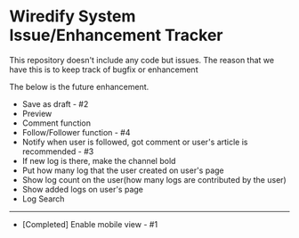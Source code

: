# Wiredify System Issue/Enhancement Tracker

This repository doesn't include any code but issues.
The reason that we have this is to keep track of bugfix or enhancement

The below is the future enhancement.

* Save as draft - #2
* Preview
* Comment function
* Follow/Follower function - #4
* Notify when user is followed, got comment or user's article is recommended - #3
* If new log is there, make the channel bold
* Put how many log that the user created on user's page
* Show log count on the user(how many logs are contributed by the user)
* Show added logs on user's page
* Log Search

---

* [Completed] Enable mobile view - #1




